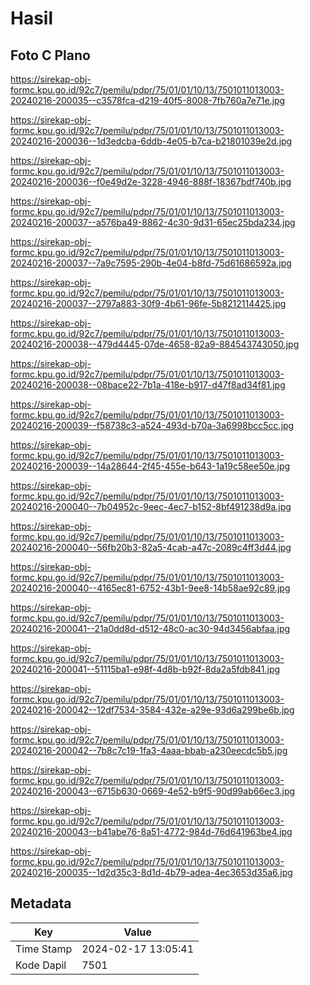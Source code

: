 # Hasil

## Foto C Plano

https://sirekap-obj-formc.kpu.go.id/92c7/pemilu/pdpr/75/01/01/10/13/7501011013003-20240216-200035--c3578fca-d219-40f5-8008-7fb760a7e71e.jpg

https://sirekap-obj-formc.kpu.go.id/92c7/pemilu/pdpr/75/01/01/10/13/7501011013003-20240216-200036--1d3edcba-6ddb-4e05-b7ca-b21801039e2d.jpg

https://sirekap-obj-formc.kpu.go.id/92c7/pemilu/pdpr/75/01/01/10/13/7501011013003-20240216-200036--f0e49d2e-3228-4946-888f-18367bdf740b.jpg

https://sirekap-obj-formc.kpu.go.id/92c7/pemilu/pdpr/75/01/01/10/13/7501011013003-20240216-200037--a576ba49-8862-4c30-9d31-65ec25bda234.jpg

https://sirekap-obj-formc.kpu.go.id/92c7/pemilu/pdpr/75/01/01/10/13/7501011013003-20240216-200037--7a9c7595-290b-4e04-b8fd-75d61686592a.jpg

https://sirekap-obj-formc.kpu.go.id/92c7/pemilu/pdpr/75/01/01/10/13/7501011013003-20240216-200037--2797a883-30f9-4b61-96fe-5b8212114425.jpg

https://sirekap-obj-formc.kpu.go.id/92c7/pemilu/pdpr/75/01/01/10/13/7501011013003-20240216-200038--479d4445-07de-4658-82a9-884543743050.jpg

https://sirekap-obj-formc.kpu.go.id/92c7/pemilu/pdpr/75/01/01/10/13/7501011013003-20240216-200038--08bace22-7b1a-418e-b917-d47f8ad34f81.jpg

https://sirekap-obj-formc.kpu.go.id/92c7/pemilu/pdpr/75/01/01/10/13/7501011013003-20240216-200039--f58738c3-a524-493d-b70a-3a6998bcc5cc.jpg

https://sirekap-obj-formc.kpu.go.id/92c7/pemilu/pdpr/75/01/01/10/13/7501011013003-20240216-200039--14a28644-2f45-455e-b643-1a19c58ee50e.jpg

https://sirekap-obj-formc.kpu.go.id/92c7/pemilu/pdpr/75/01/01/10/13/7501011013003-20240216-200040--7b04952c-9eec-4ec7-b152-8bf491238d9a.jpg

https://sirekap-obj-formc.kpu.go.id/92c7/pemilu/pdpr/75/01/01/10/13/7501011013003-20240216-200040--56fb20b3-82a5-4cab-a47c-2089c4ff3d44.jpg

https://sirekap-obj-formc.kpu.go.id/92c7/pemilu/pdpr/75/01/01/10/13/7501011013003-20240216-200040--4165ec81-6752-43b1-9ee8-14b58ae92c89.jpg

https://sirekap-obj-formc.kpu.go.id/92c7/pemilu/pdpr/75/01/01/10/13/7501011013003-20240216-200041--21a0dd8d-d512-48c0-ac30-94d3456abfaa.jpg

https://sirekap-obj-formc.kpu.go.id/92c7/pemilu/pdpr/75/01/01/10/13/7501011013003-20240216-200041--51115ba1-e98f-4d8b-b92f-8da2a5fdb841.jpg

https://sirekap-obj-formc.kpu.go.id/92c7/pemilu/pdpr/75/01/01/10/13/7501011013003-20240216-200042--12df7534-3584-432e-a29e-93d6a299be6b.jpg

https://sirekap-obj-formc.kpu.go.id/92c7/pemilu/pdpr/75/01/01/10/13/7501011013003-20240216-200042--7b8c7c19-1fa3-4aaa-bbab-a230eecdc5b5.jpg

https://sirekap-obj-formc.kpu.go.id/92c7/pemilu/pdpr/75/01/01/10/13/7501011013003-20240216-200043--6715b630-0669-4e52-b9f5-90d99ab66ec3.jpg

https://sirekap-obj-formc.kpu.go.id/92c7/pemilu/pdpr/75/01/01/10/13/7501011013003-20240216-200043--b41abe76-8a51-4772-984d-76d641963be4.jpg

https://sirekap-obj-formc.kpu.go.id/92c7/pemilu/pdpr/75/01/01/10/13/7501011013003-20240216-200035--1d2d35c3-8d1d-4b79-adea-4ec3653d35a6.jpg


## Metadata

| Key        | Value               |
| ---------- | ------------------- |
| Time Stamp | 2024-02-17 13:05:41 |
| Kode Dapil | 7501                |



